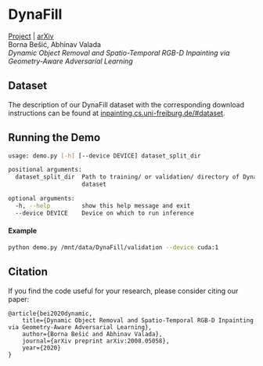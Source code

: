 # DynaFill
[Project](http://inpainting.cs.uni-freiburg.de/) | [arXiv](https://arxiv.org/abs/2008.05058)  
Borna Bešić, Abhinav Valada  
_Dynamic Object Removal and Spatio-Temporal RGB-D Inpainting via Geometry-Aware Adversarial Learning_

## Dataset
The description of our DynaFill dataset with the corresponding download instructions can be found at [inpainting.cs.uni-freiburg.de/#dataset](http://inpainting.cs.uni-freiburg.de/#dataset).

## Running the Demo

```sh
usage: demo.py [-h] [--device DEVICE] dataset_split_dir

positional arguments:
  dataset_split_dir  Path to training/ or validation/ directory of DynaFill
                     dataset

optional arguments:
  -h, --help         show this help message and exit
  --device DEVICE    Device on which to run inference
```

#### Example
```sh
python demo.py /mnt/data/DynaFill/validation --device cuda:1
```

## Citation
If you find the code useful for your research, please consider citing our paper:
```
@article{bei2020dynamic,
    title={Dynamic Object Removal and Spatio-Temporal RGB-D Inpainting via Geometry-Aware Adversarial Learning},
    author={Borna Bešić and Abhinav Valada},
    journal={arXiv preprint arXiv:2008.05058},
    year={2020}
}
```
